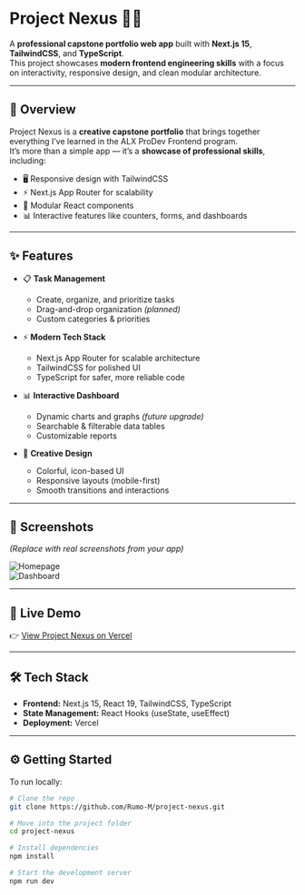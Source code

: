 # Project Nexus 🎨🚀  

A **professional capstone portfolio web app** built with **Next.js 15**, **TailwindCSS**, and **TypeScript**.  
This project showcases **modern frontend engineering skills** with a focus on interactivity, responsive design, and clean modular architecture.  

---

## 🌟 Overview  

Project Nexus is a **creative capstone portfolio** that brings together everything I’ve learned in the ALX ProDev Frontend program.  
It’s more than a simple app — it’s a **showcase of professional skills**, including:  
- 🖥️ Responsive design with TailwindCSS  
- ⚡ Next.js App Router for scalability  
- 🔗 Modular React components  
- 📊 Interactive features like counters, forms, and dashboards  

---

## ✨ Features  

- 📋 **Task Management**  
  - Create, organize, and prioritize tasks  
  - Drag-and-drop organization *(planned)*  
  - Custom categories & priorities  

- ⚡ **Modern Tech Stack**  
  - Next.js App Router for scalable architecture  
  - TailwindCSS for polished UI  
  - TypeScript for safer, more reliable code  

- 📊 **Interactive Dashboard**  
  - Dynamic charts and graphs *(future upgrade)*  
  - Searchable & filterable data tables  
  - Customizable reports  

- 🎨 **Creative Design**  
  - Colorful, icon-based UI  
  - Responsive layouts (mobile-first)  
  - Smooth transitions and interactions  

---

## 📸 Screenshots  

*(Replace with real screenshots from your app)*  

![Homepage](assets/screenshots/home.png)  
![Dashboard](assets/screenshots/dashboard.png)  

---

## 🚀 Live Demo  

👉 [View Project Nexus on Vercel](https://your-vercel-link.vercel.app)  

---

## 🛠️ Tech Stack  

- **Frontend:** Next.js 15, React 19, TailwindCSS, TypeScript  
- **State Management:** React Hooks (useState, useEffect)  
- **Deployment:** Vercel  

---

## ⚙️ Getting Started  

To run locally:  

```bash
# Clone the repo
git clone https://github.com/Rumo-M/project-nexus.git

# Move into the project folder
cd project-nexus

# Install dependencies
npm install

# Start the development server
npm run dev
